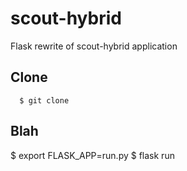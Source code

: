# scout-hybrid
Flask rewrite of scout-hybrid application


## Clone
```
  $ git clone
```

## Blah

  $ export FLASK_APP=run.py
  $ flask run

